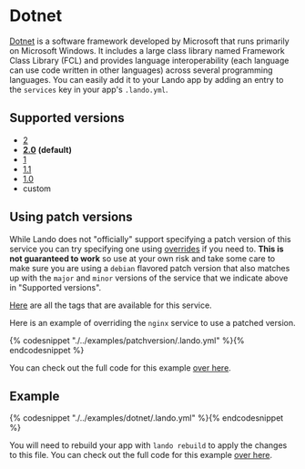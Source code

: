 Dotnet
======

[Dotnet](https://en.wikipedia.org/wiki/.NET_Framework)  is a software framework developed by Microsoft that runs primarily on Microsoft Windows. It includes a large class library named Framework Class Library (FCL) and provides language interoperability (each language can use code written in other languages) across several programming languages. You can easily add it to your Lando app by adding an entry to the `services` key in your app's `.lando.yml`.

Supported versions
------------------

*   [2](https://hub.docker.com/r/microsoft/dotnet/)
*   **[2.0](https://hub.docker.com/r/microsoft/dotnet/)** **(default)**
*   [1](https://hub.docker.com/r/microsoft/dotnet/)
*   [1.1](https://hub.docker.com/r/microsoft/dotnet/)
*   [1.0](https://hub.docker.com/r/microsoft/dotnet/)
*   custom

Using patch versions
--------------------

While Lando does not "officially" support specifying a patch version of this service you can try specifying one using [overrides](https://docs.devwithlando.io/config/advanced.html#overriding-with-docker-compose) if you need to. **This is not guaranteed to work** so use at your own risk and take some care to make sure you are using a `debian` flavored patch version that also matches up with the `major` and `minor` versions of the service that we indicate above in "Supported versions".

[Here](https://hub.docker.com/r/microsoft/dotnet/tags/) are all the tags that are available for this service.

Here is an example of overriding the `nginx` service to use a patched version.

{% codesnippet "./../examples/patchversion/.lando.yml" %}{% endcodesnippet %}

You can check out the full code for this example [over here](https://github.com/lando/lando/tree/master/examples/patchversion).

Example
-------

{% codesnippet "./../examples/dotnet/.lando.yml" %}{% endcodesnippet %}

You will need to rebuild your app with `lando rebuild` to apply the changes to this file. You can check out the full code for this example [over here](https://github.com/lando/lando/tree/master/examples/dotnet).
